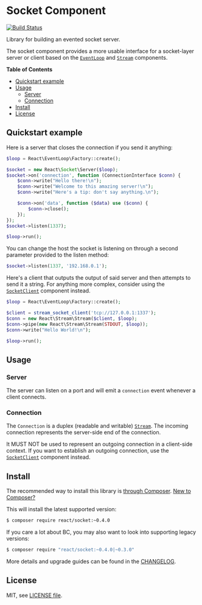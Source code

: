 # Socket Component

[![Build Status](https://secure.travis-ci.org/reactphp/socket.png?branch=master)](http://travis-ci.org/reactphp/socket)

Library for building an evented socket server.

The socket component provides a more usable interface for a socket-layer
server or client based on the [`EventLoop`](https://github.com/reactphp/event-loop)
and [`Stream`](https://github.com/reactphp/stream) components.

**Table of Contents**

* [Quickstart example](#quickstart-example)
* [Usage](#usage)
  * [Server](#server)
  * [Connection](#connection)
* [Install](#install)
* [License](#license)

## Quickstart example

Here is a server that closes the connection if you send it anything:

```php
$loop = React\EventLoop\Factory::create();

$socket = new React\Socket\Server($loop);
$socket->on('connection', function (ConnectionInterface $conn) {
    $conn->write("Hello there!\n");
    $conn->write("Welcome to this amazing server!\n");
    $conn->write("Here's a tip: don't say anything.\n");

    $conn->on('data', function ($data) use ($conn) {
        $conn->close();
    });
});
$socket->listen(1337);

$loop->run();
```

You can change the host the socket is listening on through a second parameter 
provided to the listen method:

```php
$socket->listen(1337, '192.168.0.1');
```

Here's a client that outputs the output of said server and then attempts to
send it a string.
For anything more complex, consider using the
[`SocketClient`](https://github.com/reactphp/socket-client) component instead.

```php
$loop = React\EventLoop\Factory::create();

$client = stream_socket_client('tcp://127.0.0.1:1337');
$conn = new React\Stream\Stream($client, $loop);
$conn->pipe(new React\Stream\Stream(STDOUT, $loop));
$conn->write("Hello World!\n");

$loop->run();
```

## Usage

### Server

The server can listen on a port and will emit a `connection` event whenever a
client connects.

### Connection

The `Connection` is a duplex (readable and writable) [`Stream`](https://github.com/reactphp/stream).
The incoming connection represents the server-side end of the connection.

It MUST NOT be used to represent an outgoing connection in a client-side context.
If you want to establish an outgoing connection,
use the [`SocketClient`](https://github.com/reactphp/socket-client) component instead.

## Install

The recommended way to install this library is [through Composer](http://getcomposer.org).
[New to Composer?](http://getcomposer.org/doc/00-intro.md)

This will install the latest supported version:

```bash
$ composer require react/socket:~0.4.0
```

If you care a lot about BC, you may also want to look into supporting legacy versions:

```bash
$ composer require "react/socket:~0.4.0|~0.3.0"
```

More details and upgrade guides can be found in the [CHANGELOG](CHANGELOG.md).

## License

MIT, see [LICENSE file](LICENSE).
